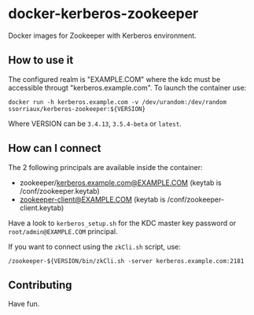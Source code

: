 # docker-kerberos-zookeeper
Docker images for Zookeeper with Kerberos environment.

## How to use it
The configured realm is "EXAMPLE.COM" where the kdc must be accessible througt "kerberos.example.com". To launch the container use:
```
docker run -h kerberos.example.com -v /dev/urandom:/dev/random ssorriaux/kerberos-zookeeper:${VERSION}
```
Where VERSION can be `3.4.13`, `3.5.4-beta` or `latest`.

## How can I connect
The 2 following principals are available inside the container:

* zookeeper/kerberos.example.com@EXAMPLE.COM (keytab is /conf/zookeeper.keytab)
* zookeeper-client@EXAMPLE.COM (keytab is /conf/zookeeper-client.keytab)

Have a look to `kerberos_setup.sh` for the KDC master key password or `root/admin@EXAMPLE.COM` principal.

If you want to connect using the `zkCli.sh` script, use:
```
/zookeeper-${VERSION/bin/zkCli.sh -server kerberos.example.com:2181
```

## Contributing
Have fun.